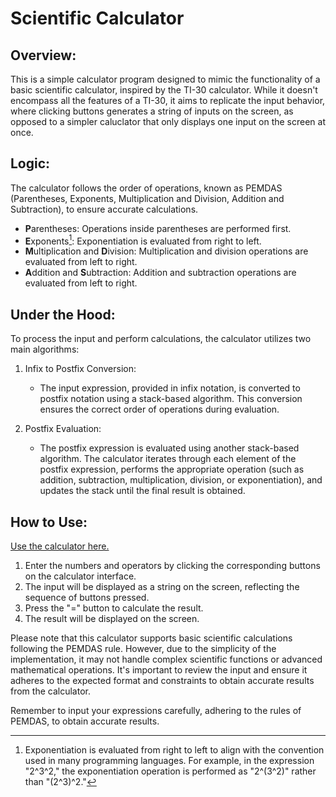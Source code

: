 # Scientific Calculator

## Overview:

This is a simple calculator program designed to mimic the functionality of a basic scientific calculator, inspired by the TI-30 calculator. While it doesn't encompass all the features of a TI-30, it aims to replicate the input behavior, where clicking buttons generates a string of inputs on the screen, as opposed to a simpler caluclator that only displays one input on the screen at once.

## Logic:

The calculator follows the order of operations, known as PEMDAS (Parentheses, Exponents, Multiplication and Division, Addition and Subtraction), to ensure accurate calculations.

- **P**arentheses: Operations inside parentheses are performed first.
- **E**xponents[^1]: Exponentiation is evaluated from right to left.
- **M**ultiplication and **D**ivision: Multiplication and division operations are evaluated from left to right.
- **A**ddition and **S**ubtraction: Addition and subtraction operations are evaluated from left to right.

[^1]: Exponentiation is evaluated from right to left to align with the convention used in many programming languages. For example, in the expression "2^3^2," the exponentiation operation is performed as "2^(3^2)" rather than "(2^3)^2."

## Under the Hood:

To process the input and perform calculations, the calculator utilizes two main algorithms:

1. Infix to Postfix Conversion:
   - The input expression, provided in infix notation, is converted to postfix notation using a stack-based algorithm. This conversion ensures the correct order of operations during evaluation.

2. Postfix Evaluation:
   - The postfix expression is evaluated using another stack-based algorithm. The calculator iterates through each element of the postfix expression, performs the appropriate operation (such as addition, subtraction, multiplication, division, or exponentiation), and updates the stack until the final result is obtained.

## How to Use:

[Use the calculator here.](https://jordanccox.github.io/scientific-calculator/)

1. Enter the numbers and operators by clicking the corresponding buttons on the calculator interface.
2. The input will be displayed as a string on the screen, reflecting the sequence of buttons pressed.
3. Press the "=" button to calculate the result.
4. The result will be displayed on the screen.

Please note that this calculator supports basic scientific calculations following the PEMDAS rule. However, due to the simplicity of the implementation, it may not handle complex scientific functions or advanced mathematical operations. It's important to review the input and ensure it adheres to the expected format and constraints to obtain accurate results from the calculator.

Remember to input your expressions carefully, adhering to the rules of PEMDAS, to obtain accurate results.
